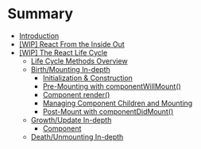 # Summary

* [Introduction](README.md)
* [[WIP] React From the Inside Out](react_basics/introduction.md)
* [[WIP] The React Life Cycle](life_cycle/introduction.md)
   * [Life Cycle Methods Overview](life_cycle/lifecycle_methods_overview.md)
   * [Birth/Mounting In-depth](life_cycle/birth_mounting_indepth.md)
     * [Initialization & Construction](life_cycle/birth/initialization_and_construction.md)
     * [Pre-Mounting with componentWillMount()](life_cycle/birth/premounting_with_componentwillmount.md)
     * [Component render()](life_cycle/birth/component_render.md)
     * [Managing Component Children and Mounting](life_cycle/birth/managing_children_components_and_mounting.md)
     * [Post-Mount with componentDidMount()](life_cycle/birth/post_mount_with_component_did_mount.md)
   * [Growth/Update In-depth](life_cycle/growth_update_indepth.md)
     * [Component](life_cycle/update/component_will_receive_props.md)
   * [Death/Unmounting In-depth](life_cycle/death_unmounting_indepth.md)


